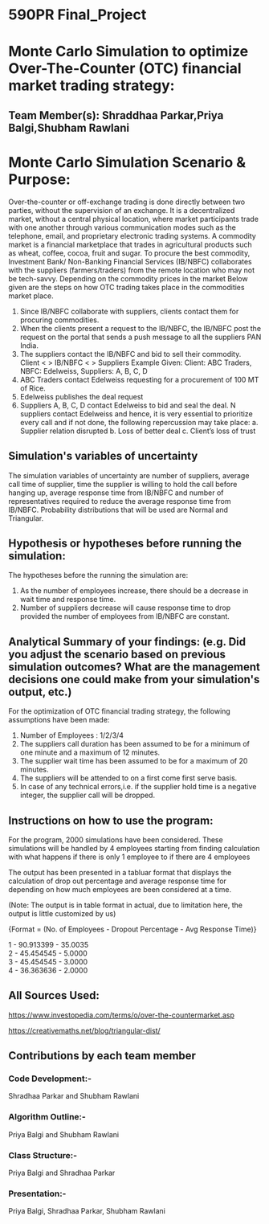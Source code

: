 # 590PR Final_Project

# Monte Carlo Simulation to optimize Over-The-Counter (OTC) financial market trading strategy: 

## Team Member(s): Shraddhaa Parkar,Priya Balgi,Shubham Rawlani


# Monte Carlo Simulation Scenario & Purpose:
Over-the-counter or off-exchange trading is done directly between two parties, without the supervision of an exchange. It is a decentralized market, without a central physical location, where market participants trade with one another through various communication modes such as the telephone, email, and proprietary electronic trading systems.
 A commodity market is a financial marketplace that trades in agricultural products such as wheat, coffee, cocoa, fruit and sugar. To procure the best commodity, Investment Bank/ Non-Banking Financial Services (IB/NBFC) collaborates with the suppliers (farmers/traders) from the remote location who may not be tech-savvy. Depending on the commodity prices in the market
Below given are the steps on how OTC trading takes place in the commodities market place.
  1.	Since IB/NBFC collaborate with suppliers, clients contact them for procuring commodities.
  2.	When the clients present a request to the IB/NBFC, the IB/NBFC post the request on the portal that sends a push message to all the       suppliers PAN India.
  3.	The suppliers contact the IB/NBFC and bid to sell their commodity.
Client < > IB/NBFC < > Suppliers
Example Given:
Client: ABC Traders, NBFC: Edelweiss, Suppliers: A, B, C, D
  1.	ABC Traders contact Edelweiss requesting for a procurement of 100 MT of Rice.
  2.	Edelweiss publishes the deal request 
  3.	Suppliers A, B, C, D contact Edelweiss to bid and seal the deal.
N suppliers contact Edelweiss and hence, it is very essential to prioritize every call and if not done, the following repercussion may take place:
  a.	Supplier relation disrupted
  b.	Loss of better deal
  c.	Client’s loss of trust


## Simulation's variables of uncertainty
The simulation variables of uncertainty are number of suppliers, average call time of supplier, time the supplier is willing to hold the call before hanging up, average response time from IB/NBFC and number of representatives required to reduce the average response time from IB/NBFC. Probability distributions that will be used are Normal and Triangular.

## Hypothesis or hypotheses before running the simulation:
The hypotheses before the running the simulation are:
1.	As the number of employees increase, there should be a decrease in wait time and response time.
2.	Number of suppliers decrease will cause response time to drop provided the number of employees from IB/NBFC are constant. 


## Analytical Summary of your findings: (e.g. Did you adjust the scenario based on previous simulation outcomes?  What are the management decisions one could make from your simulation's output, etc.)
For the optimization of OTC financial trading strategy, the following assumptions have been made:
1. Number of Employees : 1/2/3/4
2. The suppliers call duration has been assumed to be for a minimum of one minute and a maximum of 12 minutes.
3. The supplier wait time has been assumed to be for a maximum of 20 minutes.
4. The suppliers will be attended to on a first come first serve basis.
5. In case of any technical errors,i.e. if the supplier hold time is a negative integer,  the supplier call will be dropped.

## Instructions on how to use the program:
For the program, 2000 simulations have been considered. These simulations will be handled by 4 employees starting from finding calculation with what happens if there is only 1 employee to if there are 4 employees

The output has been presented in a tabluar format that displays the calculation of drop out percentage and average response time for depending on how much employees are been considered at a time.

(Note: The output is in table format in actual, due to limitation here, the output is little customized by us)

{Format = (No. of Employees - Dropout Percentage - Avg Response Time)}

1 - 90.913399 - 35.0035                  
2 - 45.454545 - 5.0000                  
3 - 45.454545 - 3.0000                 
4 - 36.363636 - 2.0000

## All Sources Used:
https://www.investopedia.com/terms/o/over-the-countermarket.asp

https://creativemaths.net/blog/triangular-dist/


## Contributions by each  team member

### Code Development:-
Shradhaa Parkar and Shubham Rawlani
### Algorithm Outline:-
Priya Balgi and Shubham Rawlani
### Class Structure:-
Priya Balgi and Shradhaa Parkar
### Presentation:-
Priya Balgi, Shradhaa Parkar, Shubham Rawlani

